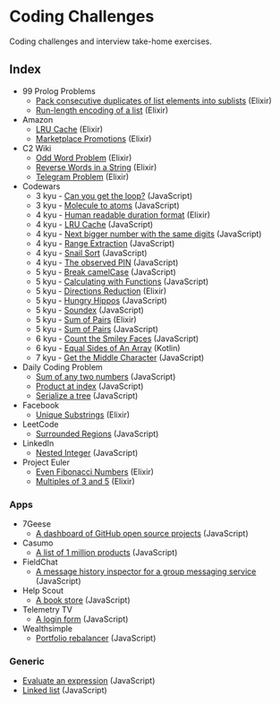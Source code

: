 # Coding Challenges

Coding challenges and interview take-home exercises.

## Index

- 99 Prolog Problems
  - [Pack consecutive duplicates of list elements into sublists](99-problems/pack-duplicates/solve.exs) (Elixir)
  - [Run-length encoding of a list](99-problems/run-length/solve.exs) (Elixir)
- Amazon
  - [LRU Cache](amazon/lru-cache/solve.exs) (Elixir)
  - [Marketplace Promotions](amazon/promotions/solve.exs) (Elixir)
- C2 Wiki
  - [Odd Word Problem](c2-wiki/odd-word-dijkstra/solve.exs) (Elixir)
  - [Reverse Words in a String](c2-wiki/reverse-words/solve.exs) (Elixir)
  - [Telegram Problem](c2-wiki/telegram-problem/solve.exs) (Elixir)
- Codewars
  - 3 kyu - [Can you get the loop?](codewars/get-the-loop/solve.js) (JavaScript)
  - 3 kyu - [Molecule to atoms](codewars/molecule-to-atoms/parse.js) (JavaScript)
  - 4 kyu - [Human readable duration format](codewars/human-readable-duration/solve.exs) (Elixir)
  - 4 kyu - [LRU Cache](codewars/lru-cache/cache.js) (JavaScript)
  - 4 kyu - [Next bigger number with the same digits](codewars/next-bigger-digits/solve.js) (JavaScript)
  - 4 kyu - [Range Extraction](codewars/range-extraction/solve.js) (JavaScript)
  - 4 kyu - [Snail Sort](codewars/snail-sort/sort.js) (JavaScript)
  - 4 kyu - [The observed PIN](codewars/observed-pin/solve.js) (JavaScript)
  - 5 kyu - [Break camelCase](codewars/break-camelcase/break.js) (JavaScript)
  - 5 kyu - [Calculating with Functions](codewars/calc-with-functions/calc.js) (JavaScript)
  - 5 kyu - [Directions Reduction](codewars/directions-reduction/solve.exs) (Elixir)
  - 5 kyu - [Hungry Hippos](codewars/hungry-hippos/game.js) (JavaScript)
  - 5 kyu - [Soundex](codewars/soundex/soundex.js) (JavaScript)
  - 5 kyu - [Sum of Pairs](codewars/sum-of-pairs/elixir/sum.exs) (Elixir)
  - 5 kyu - [Sum of Pairs](codewars/sum-of-pairs/javascript/sum.js) (JavaScript)
  - 6 kyu - [Count the Smiley Faces](codewars/count-smiley-faces/counter.js) (JavaScript)
  - 6 kyu - [Equal Sides of An Array](codewars/find-even-index/solve.kts) (Kotlin)
  - 7 kyu - [Get the Middle Character](codewars/get-the-middle-character/solution.js) (JavaScript)
- Daily Coding Problem
  - [Sum of any two numbers](daily-coding-problem/sum-of-any/solve.js) (JavaScript)
  - [Product at index](daily-coding-problem/product-at-index/solve.js) (JavaScript)
  - [Serialize a tree](daily-coding-problem/serialize-a-tree/node.js) (JavaScript)
- Facebook
  - [Unique Substrings](facebook/unique-substrings/solve.exs) (Elixir)
- LeetCode
  - [Surrounded Regions](leetcode/surrounded-regions/solve.js) (JavaScript)
- LinkedIn
  - [Nested Integer](linkedin/nested-integer/sum.js) (JavaScript)
- Project Euler
  - [Even Fibonacci Numbers](project-euler/even-fibonacci-numbers/solve.exs) (Elixir)
  - [Multiples of 3 and 5](project-euler/multiples-of-3-and-5/solve.exs) (Elixir)

### Apps

- 7Geese
  - [A dashboard of GitHub open source projects](apps/7geese/src) (JavaScript)
- Casumo
  - [A list of 1 million products](apps/casumo/src) (JavaScript)
- FieldChat
  - [A message history inspector for a group messaging service](apps/field-chat) (JavaScript)
- Help Scout
  - [A book store](apps/helpscout) (JavaScript)
- Telemetry TV
  - [A login form](apps/telemetry-tv/src/) (JavaScript)
- Wealthsimple
  - [Portfolio rebalancer](apps/wealthsimple/rebalancer/app.jsx) (JavaScript)

### Generic

- [Evaluate an expression](generic/evaluate-expression/evaluate.js) (JavaScript)
- [Linked list](generic/linked-list/list.js) (JavaScript)
